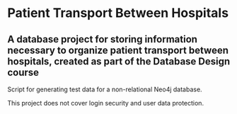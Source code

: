 # Patient Transport Between Hospitals  
A database project for storing information necessary to organize patient transport between hospitals, created as part of the Database Design course
-

Script for generating test data for a non-relational Neo4j database.  

This project does not cover login security and user data protection.
